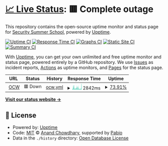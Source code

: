 # [📈 Live Status](https://security-summer-school.github.io/upptime): <!--live status--> **🟥 Complete outage**

This repository contains the open-source uptime monitor and status page for [Security Summer School](https://security-summer-school.github.io/), powered by [Upptime](https://github.com/upptime/upptime).

[![Uptime CI](https://github.com/security-summer-school/upptime/workflows/Uptime%20CI/badge.svg)](https://github.com/security-summer-school/upptime/actions?query=workflow%3A%22Uptime+CI%22)
[![Response Time CI](https://github.com/security-summer-school/upptime/workflows/Response%20Time%20CI/badge.svg)](https://github.com/security-summer-school/upptime/actions?query=workflow%3A%22Response+Time+CI%22)
[![Graphs CI](https://github.com/security-summer-school/upptime/workflows/Graphs%20CI/badge.svg)](https://github.com/security-summer-school/upptime/actions?query=workflow%3A%22Graphs+CI%22)
[![Static Site CI](https://github.com/security-summer-school/upptime/workflows/Static%20Site%20CI/badge.svg)](https://github.com/security-summer-school/upptime/actions?query=workflow%3A%22Static+Site+CI%22)
[![Summary CI](https://github.com/security-summer-school/upptime/workflows/Summary%20CI/badge.svg)](https://github.com/security-summer-school/upptime/actions?query=workflow%3A%22Summary+CI%22)

With [Upptime](https://upptime.js.org), you can get your own unlimited and free uptime monitor and status page, powered entirely by a GitHub repository. We use [Issues](https://github.com/security-summer-school/upptime/issues) as incident reports, [Actions](https://github.com/security-summer-school/upptime/actions) as uptime monitors, and [Pages](https://security-summer-school.github.io/upptime) for the status page.

<!--start: status pages-->
<!-- This summary is generated by Upptime (https://github.com/upptime/upptime) -->
<!-- Do not edit this manually, your changes will be overwritten -->
<!-- prettier-ignore -->
| URL | Status | History | Response Time | Uptime |
| --- | ------ | ------- | ------------- | ------ |
| <img alt="" src="https://security.cs.pub.ro/summer-school/wiki/lib/tpl/dokuwiki/images/logo.png" height="13"> [OCW](https://security.cs.pub.ro/summer-school/wiki/) | 🟥 Down | [ocw.yml](https://github.com/security-summer-school/upptime/commits/HEAD/history/ocw.yml) | <details><summary><img alt="Response time graph" src="./graphs/ocw/response-time-week.png" height="20"> 2842ms</summary><br><a href="https://security-summer-school.github.io/upptime/history/ocw"><img alt="Response time 2776" src="https://img.shields.io/endpoint?url=https%3A%2F%2Fraw.githubusercontent.com%2Fsecurity-summer-school%2Fupptime%2FHEAD%2Fapi%2Focw%2Fresponse-time.json"></a><br><a href="https://security-summer-school.github.io/upptime/history/ocw"><img alt="24-hour response time 4122" src="https://img.shields.io/endpoint?url=https%3A%2F%2Fraw.githubusercontent.com%2Fsecurity-summer-school%2Fupptime%2FHEAD%2Fapi%2Focw%2Fresponse-time-day.json"></a><br><a href="https://security-summer-school.github.io/upptime/history/ocw"><img alt="7-day response time 2842" src="https://img.shields.io/endpoint?url=https%3A%2F%2Fraw.githubusercontent.com%2Fsecurity-summer-school%2Fupptime%2FHEAD%2Fapi%2Focw%2Fresponse-time-week.json"></a><br><a href="https://security-summer-school.github.io/upptime/history/ocw"><img alt="30-day response time 2698" src="https://img.shields.io/endpoint?url=https%3A%2F%2Fraw.githubusercontent.com%2Fsecurity-summer-school%2Fupptime%2FHEAD%2Fapi%2Focw%2Fresponse-time-month.json"></a><br><a href="https://security-summer-school.github.io/upptime/history/ocw"><img alt="1-year response time 2776" src="https://img.shields.io/endpoint?url=https%3A%2F%2Fraw.githubusercontent.com%2Fsecurity-summer-school%2Fupptime%2FHEAD%2Fapi%2Focw%2Fresponse-time-year.json"></a></details> | <details><summary><a href="https://security-summer-school.github.io/upptime/history/ocw">73.91%</a></summary><a href="https://security-summer-school.github.io/upptime/history/ocw"><img alt="All-time uptime 98.51%" src="https://img.shields.io/endpoint?url=https%3A%2F%2Fraw.githubusercontent.com%2Fsecurity-summer-school%2Fupptime%2FHEAD%2Fapi%2Focw%2Fuptime.json"></a><br><a href="https://security-summer-school.github.io/upptime/history/ocw"><img alt="24-hour uptime 60.96%" src="https://img.shields.io/endpoint?url=https%3A%2F%2Fraw.githubusercontent.com%2Fsecurity-summer-school%2Fupptime%2FHEAD%2Fapi%2Focw%2Fuptime-day.json"></a><br><a href="https://security-summer-school.github.io/upptime/history/ocw"><img alt="7-day uptime 73.91%" src="https://img.shields.io/endpoint?url=https%3A%2F%2Fraw.githubusercontent.com%2Fsecurity-summer-school%2Fupptime%2FHEAD%2Fapi%2Focw%2Fuptime-week.json"></a><br><a href="https://security-summer-school.github.io/upptime/history/ocw"><img alt="30-day uptime 87.12%" src="https://img.shields.io/endpoint?url=https%3A%2F%2Fraw.githubusercontent.com%2Fsecurity-summer-school%2Fupptime%2FHEAD%2Fapi%2Focw%2Fuptime-month.json"></a><br><a href="https://security-summer-school.github.io/upptime/history/ocw"><img alt="1-year uptime 98.51%" src="https://img.shields.io/endpoint?url=https%3A%2F%2Fraw.githubusercontent.com%2Fsecurity-summer-school%2Fupptime%2FHEAD%2Fapi%2Focw%2Fuptime-year.json"></a></details>

<!--end: status pages-->

[**Visit our status website →**](https://security-summer-school.github.io/upptime)

## 📄 License

- Powered by: [Upptime](https://github.com/upptime/upptime)
- Code: [MIT](./LICENSE) © [Anand Chowdhary](https://anandchowdhary.com), supported by [Pabio](https://pabio.com)
- Data in the `./history` directory: [Open Database License](https://opendatacommons.org/licenses/odbl/1-0/)
